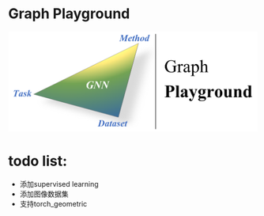 # Graph Playground

![image](utils/data/github.png)

# todo list:

- 添加supervised learning
- 添加图像数据集
- 支持torch_geometric

